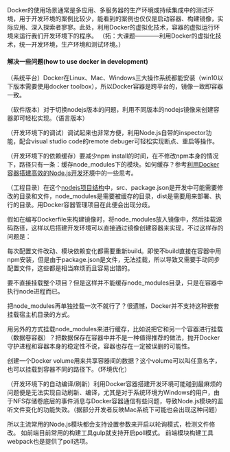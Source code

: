 

Docker的使用场景通常是多应用、多服务器的生产环境或持续集成中的测试环境，用于开发环境的案例比较少，能看到的案例也仅仅是启动容器、构建镜像，实际应用、深入探索者寥寥。此处，利用Docker的虚拟化技术，容器的虚拟运行环境来运行我们开发环境下的程序。
（拓：大课题————利用Docker的虚拟化技术，统一开发环境，生产环境和测试环境。）


#### 解决一些问题(how to use docker in development)

（系统平台）Docker在Linux、Mac、Windows三大操作系统都能安装（win10以下版本需要使用docker toolbox），所以Docker容器是跨平台的，镜像一致即容器一致。

（软件版本）对于切换nodejs版本的问题，利用不同版本的nodejs镜像来创建容器即可轻松实现。（语言版本）

（开发环境下的调试）调试起来也非常方便，利用Node.js自带的inspector功能，配合visual studio code的remote debuger可轻松实现断点、重启等操作。

（开发环境下的依赖缓存）要减少npm install的时间，在不修改npm本身的情况下，路径只有一条：缓存node_modules下的模块。如何缓存？参考[利用Docker容器搭建高效的Node.js开发环境](https://www.imooc.com/article/19840)中的一些思考。


（工程目录）在这个[nodejs项目结构](./projet-dir-construtor.md)中，src、package.json是开发中可能需要修改的目录和文件，node_modules是需要被缓存的目录，dist是需要用来部署、执行的目录。用Docker容器管理项目在此便会出现分歧。

假如在编写Dockerfile来构建镜像时，将node_modules放入镜像中，然后挂载源码路径，这样以后搭建开发环境可以直接通过镜像创建容器来实现，不过这样存的问题是：


每次配置文件改动、模块依赖变化都需要重新build。即使不build直接在容器中用npm安装，但是由于package.json是文件，无法挂载，所以导致又需要手动同步配置文件，这些都是相当麻烦而且容易出错的。

要不直接挂载整个项目？但是这样并不能缓存node_modules目录，只是在容器中执行node进程而已。

把node_modules再单独挂载一次不就行了？很遗憾，Docker并不支持这种嵌套挂载宿主机目录的方式。

用另外的方式挂载node_modules来进行缓存，比如说把它和另一个容器进行挂载（数据卷容器）？把数据保存在容器中并不是一种值得推荐的做法，抛开Docker守护进程和容器本身的稳定性不说，容器也存在一定被误删的可能性。

创建一个Docker volume用来共享容器间的数据？这个volume可以叫任意名字，也可以挂载到容器不同的路径下。（环境优化）

（开发环境下的自动编译/刷新）利用Docker容器搭建开发环境可能碰到最麻烦的问题便是无法实现自动刷新、编译，尤其是对于系统环境为Windows的用户，由于NFS存储卷底层的事件消息与Docker容器通信有些问题，导致Node.js模块的监听文件变化的功能失效。（据部分开发者反映Mac系统下可能也会出现这种问题）

所以主流常用的Node.js模块都会支持设置参数来开启以轮询模式，检测文件修改。
如前端目前常用的构建工具gulp就支持开启poll模式。
前端模块构建工具webpack也是提供了poll选项。


